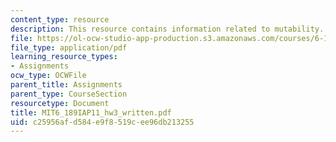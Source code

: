 ```yaml
---
content_type: resource
description: This resource contains information related to mutability.
file: https://ol-ocw-studio-app-production.s3.amazonaws.com/courses/6-189-a-gentle-introduction-to-programming-using-python-january-iap-2011/c25956afd584e9f8519cee96db213255_MIT6_189IAP11_hw3_written.pdf
file_type: application/pdf
learning_resource_types:
- Assignments
ocw_type: OCWFile
parent_title: Assignments
parent_type: CourseSection
resourcetype: Document
title: MIT6_189IAP11_hw3_written.pdf
uid: c25956af-d584-e9f8-519c-ee96db213255
---
```


